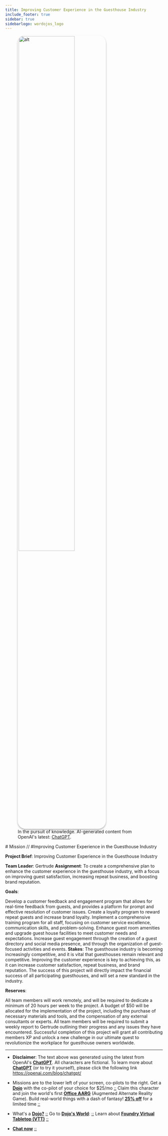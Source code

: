 ```yaml
---
title: Improving Customer Experience in the Guesthouse Industry
include_footer: true
sidebar: true
sidebarlogo: wordojos_logo
---
```

<figure>
    <img src='/uploads/mechs/Barista.png' style="width: 65%;height: 65%;padding: 3px; box-shadow: 0 3px 5px rgba(0,0,0,.3);border-radius: 25px;overflow: hidden;border: none;" align="middle"; alt='alt'; alt='student in hoody with laptop';/>
    <figcaption>In the pursuit of knowledge.  AI-generated content from OpenAI's latest: <a href="https://openai.com/blog/chatgpt/" >ChatGPT</a>.</figcaption>
</figure>
# Mission // #Improving Customer Experience in the Guesthouse Industry

**Project Brief**: Improving Customer Experience in the Guesthouse Industry

**Team Leader**: Gertrude
**Assignment**: To create a comprehensive plan to enhance the customer experience in the guesthouse industry, with a focus on improving guest satisfaction, increasing repeat business, and boosting brand reputation.

**Goals**:

Develop a customer feedback and engagement program that allows for real-time feedback from guests, and provides a platform for prompt and effective resolution of customer issues.
Create a loyalty program to reward repeat guests and increase brand loyalty.
Implement a comprehensive training program for all staff, focusing on customer service excellence, communication skills, and problem-solving.
Enhance guest room amenities and upgrade guest house facilities to meet customer needs and expectations.
Increase guest engagement through the creation of a guest directory and social media presence, and through the organization of guest-focused activities and events.
**Stakes**: The guesthouse industry is becoming increasingly competitive, and it is vital that guesthouses remain relevant and competitive. Improving the customer experience is key to achieving this, as it can increase customer satisfaction, repeat business, and brand reputation. The success of this project will directly impact the financial success of all participating guesthouses, and will set a new standard in the industry.

**Reserves**:

All team members will work remotely, and will be required to dedicate a minimum of 20 hours per week to the project.
A budget of $50 will be allocated for the implementation of the project, including the purchase of necessary materials and tools, and the compensation of any external consultants or experts.
All team members will be required to submit a weekly report to Gertrude outlining their progress and any issues they have encountered.
Successful completion of this project will grant all contributing members XP and unlock a new challenge in our ultimate quest to revolutionize the workplace for guesthouse owners worldwide.

---

* **Disclaimer**: The text above was generated using the latest from OpenAI's [**ChatGPT**](https://openai.com/blog/chatgpt/).  All characters are fictional.  To learn more about [**ChatGPT**](https://openai.com/blog/chatgpt/) (or to try it yourself), please click the following link https://openai.com/blog/chatgpt/

* Missions are to the lower left of your screen, co-pilots to the right. Get a [**Dojo**](https://workmates.live/marketplace) with the co-pilot of your choice for $25/mo [::](https://workmates.live/marketplace)  Claim this character and join the world's first [**Office AARG**](https://dojos.world) (Augmented Alternate Reality Game). Build real-world things with a dash of fantasy! [**25% off**](https://blog.workmates.live/deal-on-a-dojo) for a limited time [::](https://blog.workmates.live/deal-on-a-dojo) 

* What's a [**Dojo?**](https://workdojos.com) [::](https://workdojos.com)  Go to [**Dojo's World**](https://dojos.world): [::](https://dojos.world)  Learn about [**Foundry Virtual Tabletop (VTT)**](https://foundryvtt.com) [::](https://foundryvtt.com/)

* [**Chat now**](https://chat.workmates.live/channel/support) [::](https://chat.workmates.live/channel/support)